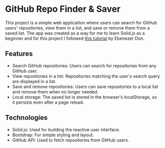 # GitHub Repo Finder & Saver

This project is a simple web application where users can search for GitHub users' repositories, view them in a list, and save or remove them from a saved list. The app was created as a way for me to learn Solid.js as a beginner and for this project I followed [this tutorial](https://youtu.be/WDodWU-B-aY?si=KW9s8emXPtN0ZDPD) by Ebenezer Don.

## Features

- Search GitHub repositories: Users can search for repositories from any GitHub user.
- View repositories in a list: Repositories matching the user's search query are displayed in a list.
- Save and remove repositories: Users can save repositories to a local list and remove them when no longer needed.
- Local storage: The saved list is stored in the browser's localStorage, so it persists even after a page reload.

## Technologies

- Solid.js: Used for building the reactive user interface.
- Bootstrap: For simple styling and layout.
- GitHub API: Used to fetch repositories from GitHub users.
